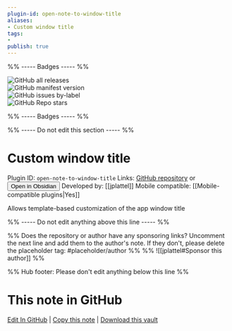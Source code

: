 ```yaml
---
plugin-id: open-note-to-window-title
aliases:
- Custom window title
tags: 
- 
publish: true
---
```


%% ----- Badges ----- %%

![GitHub all releases](https://img.shields.io/github/downloads/jplattel/open-note-to-window-title/total?color=573E7A&logo=github&style=for-the-badge)   
![GitHub manifest version](https://img.shields.io/github/manifest-json/v/jplattel/open-note-to-window-title?color=573E7A&logo=github&style=for-the-badge)   
![GitHub issues by-label](https://img.shields.io/github/issues/jplattel/open-note-to-window-title/help%20wanted?color=573E7A&logo=github&style=for-the-badge)   
![GitHub Repo stars](https://img.shields.io/github/stars/jplattel/open-note-to-window-title?color=573E7A&logo=github&style=for-the-badge)

%% ----- Badges ----- %%

%% ----- Do not edit this section ----- %%

# Custom window title

Plugin ID: `open-note-to-window-title`
Links: [GitHub repository](https://github.com/jplattel/open-note-to-window-title) or [<button id=HH>Open in Obsidian</button>](obsidian://show-plugin?id=open-note-to-window-title)
Developed by: [[jplattel]]
Mobile compatible: [[Mobile-compatible plugins|Yes]]

Allows template-based customization of the app window title

%% ----- Do not edit anything above this line ----- %% 

%% Does the repository or author have any sponsoring links? Uncomment the next line and add them to the author's note. If they don't, please delete the placeholder tag: #placeholder/author %%
%% ![[jplattel#Sponsor this author]] %%

%% Hub footer: Please don't edit anything below this line %%

# This note in GitHub

<span class="git-footer">[Edit In GitHub](https://github.dev/obsidian-community/obsidian-hub/blob/main/02%20-%20Community%20Expansions/02.05%20All%20Community%20Expansions/Plugins/open-note-to-window-title.md "git-hub-edit-note") | [Copy this note](https://raw.githubusercontent.com/obsidian-community/obsidian-hub/main/02%20-%20Community%20Expansions/02.05%20All%20Community%20Expansions/Plugins/open-note-to-window-title.md "git-hub-copy-note") | [Download this vault](https://github.com/obsidian-community/obsidian-hub/archive/refs/heads/main.zip "git-hub-download-vault") </span>
